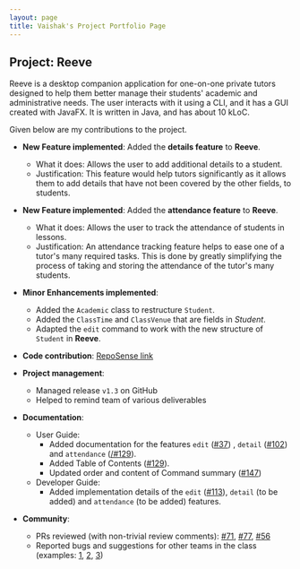 ```yaml
---
layout: page
title: Vaishak's Project Portfolio Page
---
```


## Project: Reeve

Reeve is a desktop companion application for one-on-one private tutors designed to help them better manage their students' academic and administrative needs.
The user interacts with it using a CLI, and it has a GUI created with JavaFX. It is written in Java, and has about 10 kLoC.

Given below are my contributions to the project.

* **New Feature implemented**: Added the **details feature** to **Reeve**.
  * What it does: Allows the user to add additional details to a student.
  * Justification: This feature would help tutors significantly as it allows them to add details that have not been covered
  by the other fields, to students.
  
* **New Feature implemented**: Added the **attendance feature** to **Reeve**.
  * What it does: Allows the user to track the attendance of students in lessons.
  * Justification: An attendance tracking feature helps to ease one of a tutor's many required tasks. This is done by greatly
  simplifying the process of taking and storing the attendance of the tutor's many students.

* **Minor Enhancements implemented**:
  * Added the `Academic` class to restructure `Student`.
  * Added the `ClassTime` and `ClassVenue` that are fields in *Student*.
  * Adapted the `edit` command to work with the new structure of `Student` in **Reeve**.
  
* **Code contribution**: [RepoSense link](https://nus-cs2103-ay2021s1.github.io/tp-dashboard/#breakdown=true&search=vaishakanand)

* **Project management**:
  * Managed release `v1.3` on GitHub
  * Helped to remind team of various deliverables

* **Documentation**:
  * User Guide:
    * Added documentation for the features `edit` ([\#37](https://github.com/AY2021S1-CS2103T-W15-2/tp/pull/37)) , `detail` ([\#102](https://github.com/AY2021S1-CS2103T-W15-2/tp/pull/102)) and `attendance` ([/#129](https://github.com/AY2021S1-CS2103T-W15-2/tp/pull/129)).
    * Added Table of Contents ([\#129](https://github.com/AY2021S1-CS2103T-W15-2/tp/pull/129)).
    * Updated order and content of Command summary ([\#147](https://github.com/AY2021S1-CS2103T-W15-2/tp/pull/147))
  * Developer Guide:
    * Added implementation details of the `edit` ([\#113](https://github.com/AY2021S1-CS2103T-W15-2/tp/pull/113)), `detail` (to be added) and `attendance` (to be added) features.

* **Community**:
  * PRs reviewed (with non-trivial review comments): [\#71](https://github.com/AY2021S1-CS2103T-W15-2/tp/pull/71), [\#77](https://github.com/AY2021S1-CS2103T-W15-2/tp/pull/77), [#56](https://github.com/AY2021S1-CS2103T-W15-2/tp/pull/56)
  * Reported bugs and suggestions for other teams in the class (examples: [1](https://github.com/VaishakAnand/ped/issues/5), [2](https://github.com/VaishakAnand/ped/issues/2), [3](https://github.com/VaishakAnand/ped/issues/3))
